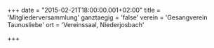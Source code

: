 +++
date = "2015-02-21T18:00:00.001+02:00"
title = 'Mitgliederversammlung'
ganztaegig = 'false'
verein = 'Gesangverein Taunusliebe'
ort = 'Vereinssaal, Niederjosbach'

+++

      